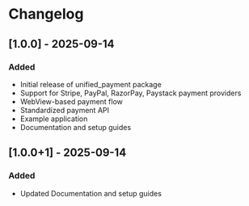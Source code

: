 # Changelog

## [1.0.0] - 2025-09-14

### Added
- Initial release of unified_payment package
- Support for Stripe, PayPal, RazorPay, Paystack payment providers
- WebView-based payment flow
- Standardized payment API
- Example application
- Documentation and setup guides


## [1.0.0+1] - 2025-09-14

### Added
- Updated Documentation and setup guides